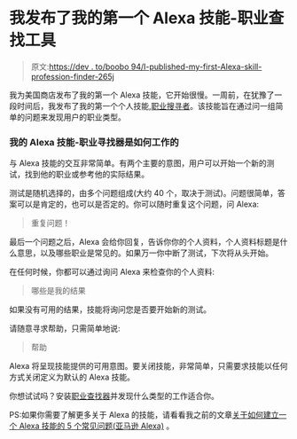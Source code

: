 # 我发布了我的第一个 Alexa 技能-职业查找工具

> 原文:[https://dev . to/boobo 94/I-published-my-first-Alexa-skill-profession-finder-265j](https://dev.to/boobo94/i-published-my-first-alexa-skill-profession-finder-265j)

我为美国商店发布了我的第一个 Alexa 技能，它开始很慢。一周前，在犹豫了一段时间后，我发布了我的第一个个人技能,[职业搜寻者](https://www.amazon.com/dp/B07W3YDGVX/)。该技能旨在通过问一组简单的问题来发现用户的职业类型。

### 我的 Alexa 技能-职业寻找器是如何工作的

与 Alexa 技能的交互非常简单。有两个主要的意图，用户可以开始一个新的测试，找到他的职业或参考他的实际结果。

测试是随机选择的，由多个问题组成(大约 40 个，取决于测试)。问题很简单，答案可以是肯定的，也可以是否定的。你可以随时重复这个问题，问 Alexa:

> 重复问题！

最后一个问题之后，Alexa 会给你回复，告诉你你的个人资料，个人资料标题是什么意思，以及哪些职业是常见的。如果万一你中断了测试，下次将从头开始。

在任何时候，你都可以通过询问 Alexa 来检查你的个人资料:

> 哪些是我的结果

如果没有可用的结果，技能将询问您是否要开始新的测试。

请随意寻求帮助，只需简单地说:

> 帮助

Alexa 将呈现技能提供的可用意图。要关闭技能，非常简单，只需要求技能以任何方式关闭定义为默认的 Alexa 技能。

你想试试吗？安装[职业查找器](https://www.amazon.com/dp/B07W3YDGVX/)并发现什么类型的工作适合你。

PS:如果你需要了解更多关于 Alexa 的技能，请看看我之前的文章[关于如何建立一个 Alexa 技能的 5 个常见问题(亚马逊 Alexa)](https://dev.to/ai/5-questions-build-custom-alexa-skill/) 。